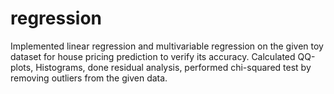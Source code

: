 # regression
Implemented linear regression and multivariable regression on the given toy dataset for house pricing prediction to verify its accuracy. 
Calculated QQ-plots, Histograms, done residual analysis, performed chi-squared test by removing outliers from the given data.

